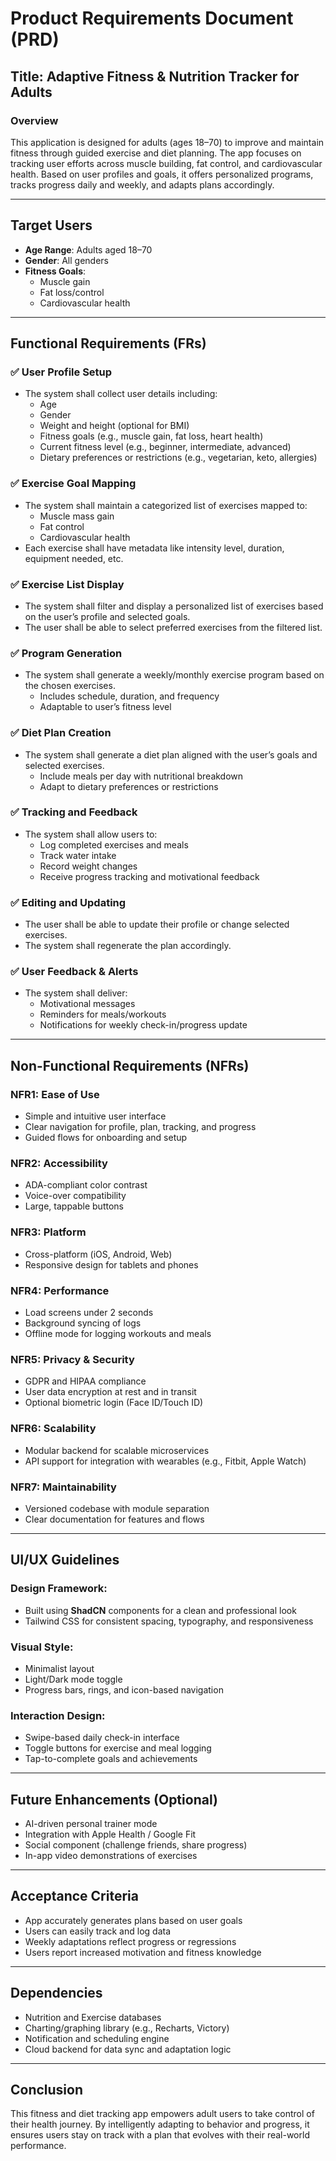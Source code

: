 # Product Requirements Document (PRD)

## Title: Adaptive Fitness & Nutrition Tracker for Adults

### Overview
This application is designed for adults (ages 18–70) to improve and maintain fitness through guided exercise and diet planning. The app focuses on tracking user efforts across muscle building, fat control, and cardiovascular health. Based on user profiles and goals, it offers personalized programs, tracks progress daily and weekly, and adapts plans accordingly.

---

## Target Users
- **Age Range**: Adults aged 18–70
- **Gender**: All genders
- **Fitness Goals**:
  - Muscle gain
  - Fat loss/control
  - Cardiovascular health

---

## Functional Requirements (FRs)

### ✅ User Profile Setup
- The system shall collect user details including:
  - Age
  - Gender
  - Weight and height (optional for BMI)
  - Fitness goals (e.g., muscle gain, fat loss, heart health)
  - Current fitness level (e.g., beginner, intermediate, advanced)
  - Dietary preferences or restrictions (e.g., vegetarian, keto, allergies)

### ✅ Exercise Goal Mapping
- The system shall maintain a categorized list of exercises mapped to:
  - Muscle mass gain
  - Fat control
  - Cardiovascular health
- Each exercise shall have metadata like intensity level, duration, equipment needed, etc.

### ✅ Exercise List Display
- The system shall filter and display a personalized list of exercises based on the user’s profile and selected goals.
- The user shall be able to select preferred exercises from the filtered list.

### ✅ Program Generation
- The system shall generate a weekly/monthly exercise program based on the chosen exercises.
  - Includes schedule, duration, and frequency
  - Adaptable to user’s fitness level

### ✅ Diet Plan Creation
- The system shall generate a diet plan aligned with the user’s goals and selected exercises.
  - Include meals per day with nutritional breakdown
  - Adapt to dietary preferences or restrictions

### ✅ Tracking and Feedback
- The system shall allow users to:
  - Log completed exercises and meals
  - Track water intake
  - Record weight changes
  - Receive progress tracking and motivational feedback

### ✅ Editing and Updating
- The user shall be able to update their profile or change selected exercises.
- The system shall regenerate the plan accordingly.

### ✅ User Feedback & Alerts
- The system shall deliver:
  - Motivational messages
  - Reminders for meals/workouts
  - Notifications for weekly check-in/progress update

---

## Non-Functional Requirements (NFRs)

### NFR1: Ease of Use
- Simple and intuitive user interface
- Clear navigation for profile, plan, tracking, and progress
- Guided flows for onboarding and setup

### NFR2: Accessibility
- ADA-compliant color contrast
- Voice-over compatibility
- Large, tappable buttons

### NFR3: Platform
- Cross-platform (iOS, Android, Web)
- Responsive design for tablets and phones

### NFR4: Performance
- Load screens under 2 seconds
- Background syncing of logs
- Offline mode for logging workouts and meals

### NFR5: Privacy & Security
- GDPR and HIPAA compliance
- User data encryption at rest and in transit
- Optional biometric login (Face ID/Touch ID)

### NFR6: Scalability
- Modular backend for scalable microservices
- API support for integration with wearables (e.g., Fitbit, Apple Watch)

### NFR7: Maintainability
- Versioned codebase with module separation
- Clear documentation for features and flows

---

## UI/UX Guidelines

### Design Framework:
- Built using **ShadCN** components for a clean and professional look
- Tailwind CSS for consistent spacing, typography, and responsiveness

### Visual Style:
- Minimalist layout
- Light/Dark mode toggle
- Progress bars, rings, and icon-based navigation

### Interaction Design:
- Swipe-based daily check-in interface
- Toggle buttons for exercise and meal logging
- Tap-to-complete goals and achievements

---

## Future Enhancements (Optional)
- AI-driven personal trainer mode
- Integration with Apple Health / Google Fit
- Social component (challenge friends, share progress)
- In-app video demonstrations of exercises

---

## Acceptance Criteria
- App accurately generates plans based on user goals
- Users can easily track and log data
- Weekly adaptations reflect progress or regressions
- Users report increased motivation and fitness knowledge

---

## Dependencies
- Nutrition and Exercise databases
- Charting/graphing library (e.g., Recharts, Victory)
- Notification and scheduling engine
- Cloud backend for data sync and adaptation logic

---

## Conclusion
This fitness and diet tracking app empowers adult users to take control of their health journey. By intelligently adapting to behavior and progress, it ensures users stay on track with a plan that evolves with their real-world performance.

